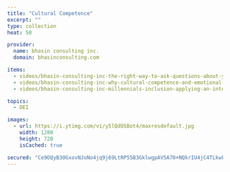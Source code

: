 ```yaml
---
title: "Cultural Competence"
excerpt: ""
type: collection
heat: 50

provider:
  name: bhasin consulting inc.
  domain: bhasinconsulting.com

items:
  - videos/bhasin-consulting-inc-the-right-way-to-ask-questions-about-your-colleagues-race-ritu-bhasin-the-walrus-talks
  - videos/bhasin-consulting-inc-why-cultural-competence-and-emotional-intelligence-go-hand-in-hand
  - videos/bhasin-consulting-inc-millennials-inclusion-applying-an-intersectionality-lens

topics:
  - DEI

images:
  - url: https://i.ytimg.com/vi/y5lQdOSBot4/maxresdefault.jpg
    width: 1280
    height: 720
    isCached: true

secured: "Ce9OQyB3OGxovNJoNo4jq9j69LtRP55B3GklwgpAV5A70+NQkrIU4jC4TLkwFTdL2JB2NOzVtxOQmhxAtRXmpzNyTX/KRXISuCePd/drFoOw4yzx1Si9+XF9gaPrNj5oUw/u4oqCVin+LoWxvVSOcszpnhehDDhDCBd0PzFch34uFQDrGCn85Q97l8B4mNM6LeT/+6MBb7rrI6AVDicVgKpm1adOD3+0UttmL/RlIbeor2b5jn0TKkPrEEsi0VEfwrz3QDtBJITZtTWdxJpSMcARxK0hFo93Yb/xX28c7PRaeiVeTk2I2iq04UttK0Wlj329Av1qcRF8rC87QWwXcI7QozIEE9WjmtoUm9QFUXg=;N5fflevVBeucf3Rgi7KlUA=="
---
```


